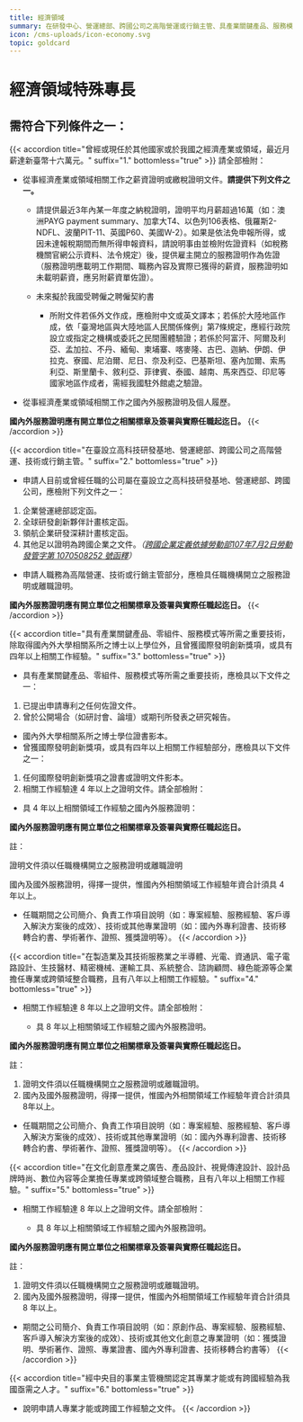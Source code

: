 ```yaml
---
title: 經濟領域
summary: 在研發中心、營運總部、跨國公司之高階營運或行銷主管、具產業關鍵產品、服務模式等所需之重要技術、在半導體、光電、資通訊等企業擔任專業或跨領域整合職務等。
icon: /cms-uploads/icon-economy.svg
topic: goldcard
---
```

# 經濟領域特殊專長

## 需符合下列條件**之一**：

{{< accordion title="曾經或現任於其他國家或於我國之經濟產業或領域，最近月薪達新臺幣十六萬元。" suffix="1." bottomless="true" >}}
請全部檢附：

* 從事經濟產業或領域相關工作之薪資證明或繳稅證明文件。**請提供下列文件之一。**

  * 請提供最近3年內某一年度之納稅證明，證明平均月薪超過16萬（如：澳洲PAYG payment summary、加拿大T4、以色列106表格、俄羅斯2-NDFL、波蘭PIT-11、英國P60、美國W-2）。如果是依法免申報所得，或因未達報稅期間而無所得申報資料，請說明事由並檢附佐證資料（如稅務機關官網公示資料、法令規定）後，提供雇主開立的服務證明作為佐證（服務證明應載明工作期間、職務內容及實際已獲得的薪資，服務證明如未載明薪資，應另附薪資單佐證）。
  * 未來擬於我國受聘僱之聘僱契約書

    * 所附文件若係外文作成，應檢附中文或英文譯本；若係於大陸地區作成，依「臺灣地區與大陸地區人民關係條例」第7條規定，應經行政院設立或指定之機構或委託之民間團體驗證；若係於阿富汗、阿爾及利亞、孟加拉、不丹、緬甸、柬埔寨、喀麥隆、古巴、迦納、伊朗、伊拉克、寮國、尼泊爾、尼日、奈及利亞、巴基斯坦、塞內加爾、索馬利亞、斯里蘭卡、敘利亞、菲律賓、泰國、越南、馬來西亞、印尼等國家地區作成者，需經我國駐外館處之驗證。 
* 從事經濟產業或領域相關工作之國內外服務證明及個人履歷。

**國內外服務證明應有開立單位之相關標章及簽署與實際任職起迄日。**
{{< /accordion >}}

{{< accordion title="在臺設立高科技研發基地、營運總部、跨國公司之高階營運、技術或行銷主管。" suffix="2." bottomless="true" >}}
* 申請人目前或曾經任職的公司屬在臺設立之高科技研發基地、營運總部、跨國公司，應檢附下列文件之一：

1. 企業營運總部認定函。
2. 全球研發創新夥伴計畫核定函。
3. 領航企業研發深耕計畫核定函。
4. 其他足以證明為跨國企業之文件。*（[跨國企業定義依據勞動部107年7月2日勞動發管字第 1070508252 號函釋](https://gazette.nat.gov.tw/egFront/detail.do?metaid=99846&log=detailLog "至行政院公報資訊")）*

* 申請人職務為高階營運、技術或行銷主管部分，應檢具任職機構開立之服務證明或離職證明。

**國內外服務證明應有開立單位之相關標章及簽署與實際任職起迄日。**
{{< /accordion >}}

{{< accordion title="具有產業關鍵產品、零組件、服務模式等所需之重要技術，除取得國內外大學相關系所之博士以上學位外，且曾獲國際發明創新獎項，或具有四年以上相關工作經驗。" suffix="3." bottomless="true" >}}
* 具有產業關鍵產品、零組件、服務模式等所需之重要技術，應檢具以下文件之一：

1. 已提出申請專利之任何佐證文件。
2. 曾於公開場合（如研討會、論壇）或期刊所發表之研究報告。

* 國內外大學相關系所之博士學位證書影本。
* 曾獲國際發明創新獎項，或具有四年以上相關工作經驗部分，應檢具以下文件之一：

1. 任何國際發明創新獎項之證書或證明文件影本。
2. 相關工作經驗達 4 年以上之證明文件。請全部檢附：

* 具 4 年以上相關領域工作經驗之國內外服務證明：

**國內外服務證明應有開立單位之相關標章及簽署與實際任職起迄日。**

註：

證明文件須以任職機構開立之服務證明或離職證明

國內及國外服務證明，得擇一提供，惟國內外相關領域工作經驗年資合計須具 4 年以上。

* 任職期間之公司簡介、負責工作項目說明（如：專案經驗、服務經驗、客戶導入解決方案後的成效）、技術或其他專業證明（如：國內外專利證書、技術移轉合約書、學術著作、證照、獲獎證明等）。
{{< /accordion >}}

{{< accordion title="在製造業及其技術服務業之半導體、光電、資通訊、電子電路設計、生技醫材、精密機械、運輸工具、系統整合、諮詢顧問、綠色能源等企業擔任專業或跨領域整合職務，且有八年以上相關工作經驗。" suffix="4." bottomless="true" >}}
* 相關工作經驗達 8 年以上之證明文件。請全部檢附：

  * 具 8 年以上相關領域工作經驗之國內外服務證明。

**國內外服務證明應有開立單位之相關標章及簽署與實際任職起迄日。**

註：

1. 證明文件須以任職機構開立之服務證明或離職證明。
2. 國內及國外服務證明，得擇一提供，惟國內外相關領域工作經驗年資合計須具8年以上。

* 任職期間之公司簡介、負責工作項目說明（如：專案經驗、服務經驗、客戶導入解決方案後的成效）、技術或其他專業證明（如：國內外專利證書、技術移轉合約書、學術著作、證照、獲獎證明等）。
{{< /accordion >}}

{{< accordion title="在文化創意產業之廣告、產品設計、視覺傳達設計、設計品牌時尚、數位內容等企業擔任專業或跨領域整合職務，且有八年以上相關工作經驗。" suffix="5." bottomless="true" >}}
* 相關工作經驗達 8 年以上之證明文件。請全部檢附：

  * 具 8 年以上相關領域工作經驗之國內外服務證明。

**國內外服務證明應有開立單位之相關標章及簽署與實際任職起迄日。**

註：

1. 證明文件須以任職機構開立之服務證明或離職證明。
2. 國內及國外服務證明，得擇一提供，惟國內外相關領域工作經驗年資合計須具 8 年以上。

* 期間之公司簡介、負責工作項目說明（如：原創作品、專案經驗、服務經驗、客戶導入解決方案後的成效）、技術或其他文化創意之專業證明（如：獲獎證明、學術著作、證照、專業證書、國內外專利證書、技術移轉合約書等）
{{< /accordion >}}

{{< accordion title="經中央目的事業主管機關認定其專業才能或有跨國經驗為我國亟需之人才。" suffix="6." bottomless="true" >}}

* 說明申請人專業才能或跨國工作經驗之文件。
{{< /accordion >}}
